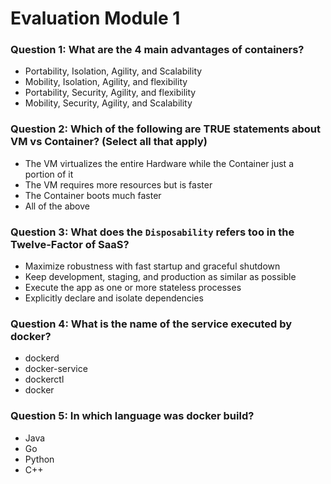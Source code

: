 # Evaluation Module 1

### Question 1: What are the 4 main advantages of containers?
- Portability, Isolation, Agility, and Scalability
- Mobility, Isolation, Agility, and flexibility
- Portability, Security, Agility, and flexibility 
- Mobility, Security, Agility, and Scalability

### Question 2: Which of the following are TRUE statements about VM vs Container? (Select all that apply)
- The VM virtualizes the entire Hardware while the Container just a portion of it
- The VM requires more resources but is faster
- The Container boots much faster
- All of the above

### Question 3: What does the `Disposability` refers too in the Twelve-Factor of SaaS?
- Maximize robustness with fast startup and graceful shutdown
- Keep development, staging, and production as similar as possible
- Execute the app as one or more stateless processes
- Explicitly declare and isolate dependencies

### Question 4: What is the name of the service executed by docker?
- dockerd
- docker-service
- dockerctl
- docker

### Question 5: In which language was docker build?
- Java
- Go
- Python
- C++

